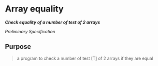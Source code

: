 
# Array equality

***Check equality of a number of test of 2 arrays***

*Preliminary Specification*

## Purpose
> a program to check a number of test [T] of 2 arrays if they are equal

<!-- more detail in problem in OpenERP -->